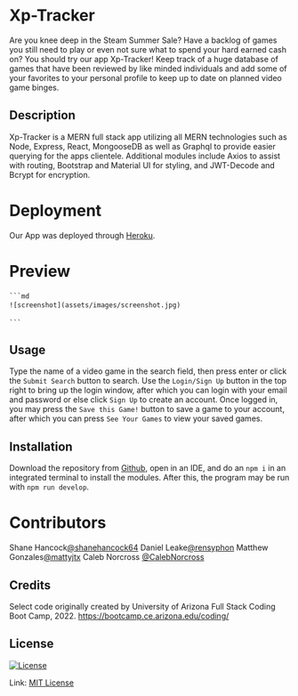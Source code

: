# Xp-Tracker

Are you knee deep in the Steam Summer Sale? Have a backlog of games you still need to play or even not sure what to spend your hard earned cash on?
You should try our app Xp-Tracker! Keep track of a huge database of games that have been reviewed by like minded individuals and add some of your favorites to your personal profile to keep up to date on planned video game binges.

## Description

Xp-Tracker is a MERN full stack app utilizing all MERN technologies such as Node, Express, React, MongooseDB as well as Graphql to provide easier querying for the apps clientele. Additional modules include Axios to assist with routing, Bootstrap and Material UI for styling, and JWT-Decode and Bcrypt for encryption.

# Deployment

Our App was deployed through [Heroku](https://afternoon-sands-31650.herokuapp.com/).

# Preview

    ```md
    ![screenshot](assets/images/screenshot.jpg)

    ```

## Usage

Type the name of a video game in the search field, then press enter or click the `Submit Search` button to search. Use the `Login/Sign Up` button in the top right to bring up the login window, after which you can login with your email and password or else click `Sign Up` to create an account. Once logged in, you may press the `Save this Game!` button to save a game to your account, after which you can press `See Your Games` to view your saved games.

## Installation

Download the repository from [Github](https://github.com/rensyphon/XP-Tracker), open in an IDE, and do an `npm i` in an integrated terminal to install the modules. After this, the program may be run with `npm run develop`.

# Contributors

Shane Hancock<a href= "https://github.com/shanehancock64">@shanehancock64</a>
Daniel Leake<a href= "https://github.com/rensyphon">@rensyphon</a>
Matthew Gonzales<a href= "https://github.com/mattyjtx">@mattyjtx</a>
Caleb Norcross <a href= "https://github.com/CalebNorcross">@CalebNorcross</a>

## Credits

Select code originally created by University of Arizona Full Stack Coding Boot Camp, 2022. https://bootcamp.ce.arizona.edu/coding/

## License

[![License](https://img.shields.io/badge/license-MIT-green)](./LICENSE)

Link: [MIT License](https://opensource.org/licenses/MIT)